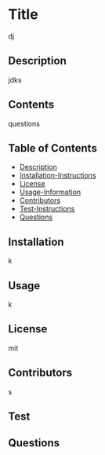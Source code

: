 
# Title
dj

## Description
jdks

## Contents
questions

## Table of Contents
* [Description](#description)
* [Installation-Instructions](#installation) 
* [License](#license)
* [Usage-Information](#usage)
* [Contributors](#contributors)
* [Test-Instructions](#test)
* [Questions](#questions)

## Installation
k

## Usage
k

## License
mit

## Contributors
s

## Test


## Questions



